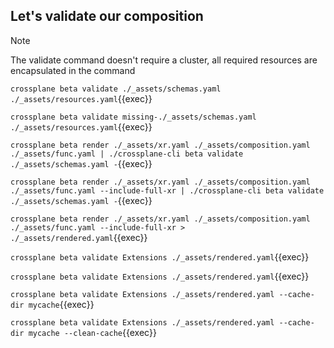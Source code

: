 ## Let's validate our composition

> [!NOTE]
> The validate command doesn't require a cluster, all required resources are
> encapsulated in the command

`crossplane beta validate ./_assets/schemas.yaml ./_assets/resources.yaml`{{exec}}

`crossplane beta validate missing-./_assets/schemas.yaml ./_assets/resources.yaml`{{exec}}

`crossplane beta render ./_assets/xr.yaml ./_assets/composition.yaml ./_assets/func.yaml | ./crossplane-cli beta validate ./_assets/schemas.yaml -`{{exec}}

`crossplane beta render ./_assets/xr.yaml ./_assets/composition.yaml ./_assets/func.yaml --include-full-xr | ./crossplane-cli beta validate ./_assets/schemas.yaml -`{{exec}}

`crossplane beta render ./_assets/xr.yaml ./_assets/composition.yaml ./_assets/func.yaml --include-full-xr > ./_assets/rendered.yaml`{{exec}}

`crossplane beta validate Extensions ./_assets/rendered.yaml`{{exec}}

`crossplane beta validate Extensions ./_assets/rendered.yaml`{{exec}}

`crossplane beta validate Extensions ./_assets/rendered.yaml --cache-dir mycache`{{exec}}

`crossplane beta validate Extensions ./_assets/rendered.yaml --cache-dir mycache --clean-cache`{{exec}}

